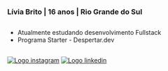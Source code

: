 ### Lívia Brito | 16 anos | Rio Grande do Sul

 ##

- Atualmente estudando desenvolvimento Fullstack
- Programa Starter - Despertar.dev
 
 ##

<div>
    <a href="https://www.instagram.com/liviaxw_/" target="_blank"><img src="https://img.shields.io/badge/Instagram-E4405F?style=for-the-badge&logo=instagram&logoColor=white" alt="Logo instagram"></a>
    <a href="https://www.linkedin.com/in/l%C3%ADvia-brito-b27942284/" target="_blank"><img src="https://img.shields.io/badge/LinkedIn-0077B5?style=for-the-badge&logo=linkedin&logoColor=white" alt="Logo linkedin"></a>
</div>
  
